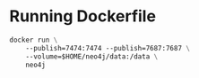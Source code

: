 # Running Dockerfile

```dockerfile
docker run \
    --publish=7474:7474 --publish=7687:7687 \
    --volume=$HOME/neo4j/data:/data \
    neo4j

```